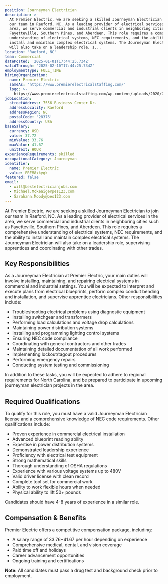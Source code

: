 ```yaml
---
position: Journeyman Electrician
description: >-
  At Premier Electric, we are seeking a skilled Journeyman Electrician to join
  our team in Raeford, NC. As a leading provider of electrical services in the
  area, we serve commercial and industrial clients in neighboring cities such as
  Fayetteville, Southern Pines, and Aberdeen. This role requires a comprehensive
  understanding of electrical systems, NEC requirements, and the ability to
  install and maintain complex electrical systems. The Journeyman Electrician
  will also take on a leadership role, s...
location: 'Raeford, NC'
team: Commercial
datePosted: '2025-01-01T17:44:25.734Z'
validThrough: '2025-02-10T17:44:25.734Z'
employmentType: FULL_TIME
hiringOrganization:
  name: Premier Electric
  sameAs: 'https://www.premierelectricalstaffing.com/'
  logo: >-
    https://www.premierelectricalstaffing.com/wp-content/uploads/2020/05/Premier-Electrical-Staffing-logo.png
jobLocation:
  streetAddress: 7556 Business Center Dr.
  addressLocality: Raeford
  addressRegion: NC
  postalCode: '28376'
  addressCountry: USA
baseSalary:
  currency: USD
  value: 37.72
  minValue: 33.76
  maxValue: 41.67
  unitText: HOUR
experienceRequirements: skilled
occupationalCategory: Journeyman
identifier:
  name: Premier Electric
  value: PREM8xkygk
featured: false
email:
  - will@bestelectricianjobs.com
  - Michael.Mckeaige@pes123.com
  - Sarahann.Moody@pes123.com
---
```




At Premier Electric, we are seeking a skilled Journeyman Electrician to join our team in Raeford, NC. As a leading provider of electrical services in the area, we serve commercial and industrial clients in neighboring cities such as Fayetteville, Southern Pines, and Aberdeen. This role requires a comprehensive understanding of electrical systems, NEC requirements, and the ability to install and maintain complex electrical systems. The Journeyman Electrician will also take on a leadership role, supervising apprentices and coordinating with other trades.

## Key Responsibilities
As a Journeyman Electrician at Premier Electric, your main duties will involve installing, maintaining, and repairing electrical systems in commercial and industrial settings. You will be expected to interpret and execute plans from electrical blueprints, perform complex conduit bending and installation, and supervise apprentice electricians. Other responsibilities include:

- Troubleshooting electrical problems using diagnostic equipment
- Installing switchgear and transformers
- Performing load calculations and voltage drop calculations
- Maintaining power distribution systems
- Installing and programming lighting control systems
- Ensuring NEC code compliance
- Coordinating with general contractors and other trades
- Maintaining detailed documentation of all work performed
- Implementing lockout/tagout procedures
- Performing emergency repairs
- Conducting system testing and commissioning

In addition to these tasks, you will be expected to adhere to regional requirements for North Carolina, and be prepared to participate in upcoming journeyman electrician projects in the area.

## Required Qualifications
To qualify for this role, you must have a valid Journeyman Electrician license and a comprehensive knowledge of NEC code requirements. Other qualifications include:

- Proven experience in commercial electrical installation
- Advanced blueprint reading ability
- Expertise in power distribution systems
- Demonstrated leadership experience
- Proficiency with electrical test equipment
- Strong mathematical skills
- Thorough understanding of OSHA regulations
- Experience with various voltage systems up to 480V
- Valid driver license with clean record
- Complete tool set for commercial work
- Ability to work flexible hours when needed
- Physical ability to lift 50+ pounds

Candidates should have 4-8 years of experience in a similar role.

## Compensation & Benefits
Premier Electric offers a competitive compensation package, including:

- A salary range of $33.76-$41.67 per hour depending on experience
- Comprehensive medical, dental, and vision coverage
- Paid time off and holidays
- Career advancement opportunities
- Ongoing training and certifications

**Note:** All candidates must pass a drug test and background check prior to employment.
